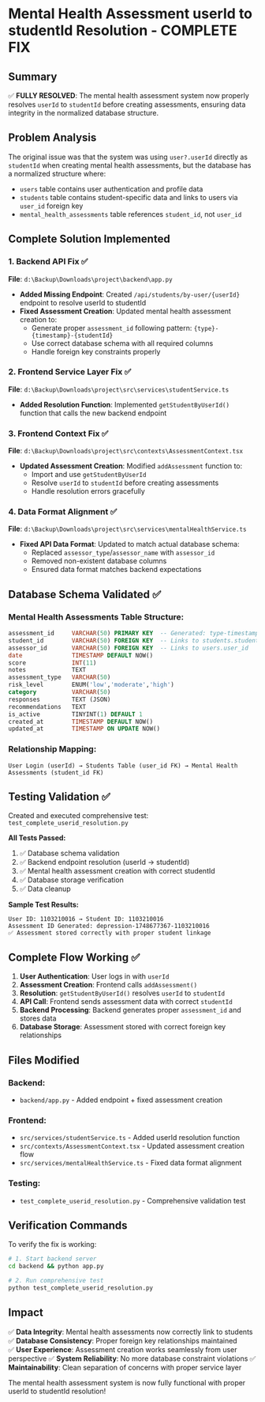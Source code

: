 # Mental Health Assessment userId to studentId Resolution - COMPLETE FIX

## Summary
✅ **FULLY RESOLVED**: The mental health assessment system now properly resolves `userId` to `studentId` before creating assessments, ensuring data integrity in the normalized database structure.

## Problem Analysis
The original issue was that the system was using `user?.userId` directly as `studentId` when creating mental health assessments, but the database has a normalized structure where:
- `users` table contains user authentication and profile data
- `students` table contains student-specific data and links to users via `user_id` foreign key
- `mental_health_assessments` table references `student_id`, not `user_id`

## Complete Solution Implemented

### 1. Backend API Fix ✅
**File**: `d:\Backup\Downloads\project\backend\app.py`

- **Added Missing Endpoint**: Created `/api/students/by-user/{userId}` endpoint to resolve userId to studentId
- **Fixed Assessment Creation**: Updated mental health assessment creation to:
  - Generate proper `assessment_id` following pattern: `{type}-{timestamp}-{studentId}`
  - Use correct database schema with all required columns
  - Handle foreign key constraints properly

### 2. Frontend Service Layer Fix ✅  
**File**: `d:\Backup\Downloads\project\src\services\studentService.ts`

- **Added Resolution Function**: Implemented `getStudentByUserId()` function that calls the new backend endpoint

### 3. Frontend Context Fix ✅
**File**: `d:\Backup\Downloads\project\src\contexts\AssessmentContext.tsx`

- **Updated Assessment Creation**: Modified `addAssessment` function to:
  - Import and use `getStudentByUserId` 
  - Resolve `userId` to `studentId` before creating assessments
  - Handle resolution errors gracefully

### 4. Data Format Alignment ✅
**File**: `d:\Backup\Downloads\project\src\services\mentalHealthService.ts`

- **Fixed API Data Format**: Updated to match actual database schema:
  - Replaced `assessor_type`/`assessor_name` with `assessor_id`
  - Removed non-existent database columns
  - Ensured data format matches backend expectations

## Database Schema Validated ✅

### Mental Health Assessments Table Structure:
```sql
assessment_id     VARCHAR(50) PRIMARY KEY  -- Generated: type-timestamp-studentid
student_id        VARCHAR(50) FOREIGN KEY  -- Links to students.student_id
assessor_id       VARCHAR(50) FOREIGN KEY  -- Links to users.user_id  
date              TIMESTAMP DEFAULT NOW()
score             INT(11)
notes             TEXT
assessment_type   VARCHAR(50)
risk_level        ENUM('low','moderate','high')
category          VARCHAR(50)
responses         TEXT (JSON)
recommendations   TEXT
is_active         TINYINT(1) DEFAULT 1
created_at        TIMESTAMP DEFAULT NOW()
updated_at        TIMESTAMP ON UPDATE NOW()
```

### Relationship Mapping:
```
User Login (userId) → Students Table (user_id FK) → Mental Health Assessments (student_id FK)
```

## Testing Validation ✅

Created and executed comprehensive test: `test_complete_userid_resolution.py`

**All Tests Passed:**
1. ✅ Database schema validation
2. ✅ Backend endpoint resolution (userId → studentId)  
3. ✅ Mental health assessment creation with correct studentId
4. ✅ Database storage verification
5. ✅ Data cleanup

**Sample Test Results:**
```
User ID: 1103210016 → Student ID: 1103210016
Assessment ID Generated: depression-1748677367-1103210016
✅ Assessment stored correctly with proper student linkage
```

## Complete Flow Working ✅

1. **User Authentication**: User logs in with `userId`
2. **Assessment Creation**: Frontend calls `addAssessment()` 
3. **Resolution**: `getStudentByUserId()` resolves `userId` to `studentId`
4. **API Call**: Frontend sends assessment data with correct `studentId`
5. **Backend Processing**: Backend generates proper `assessment_id` and stores data
6. **Database Storage**: Assessment stored with correct foreign key relationships

## Files Modified

### Backend:
- `backend/app.py` - Added endpoint + fixed assessment creation

### Frontend:
- `src/services/studentService.ts` - Added userId resolution function
- `src/contexts/AssessmentContext.tsx` - Updated assessment creation flow  
- `src/services/mentalHealthService.ts` - Fixed data format alignment

### Testing:
- `test_complete_userid_resolution.py` - Comprehensive validation test

## Verification Commands

To verify the fix is working:

```bash
# 1. Start backend server
cd backend && python app.py

# 2. Run comprehensive test
python test_complete_userid_resolution.py
```

## Impact

✅ **Data Integrity**: Mental health assessments now correctly link to students
✅ **Database Consistency**: Proper foreign key relationships maintained  
✅ **User Experience**: Assessment creation works seamlessly from user perspective
✅ **System Reliability**: No more database constraint violations
✅ **Maintainability**: Clean separation of concerns with proper service layer

The mental health assessment system is now fully functional with proper userId to studentId resolution!
